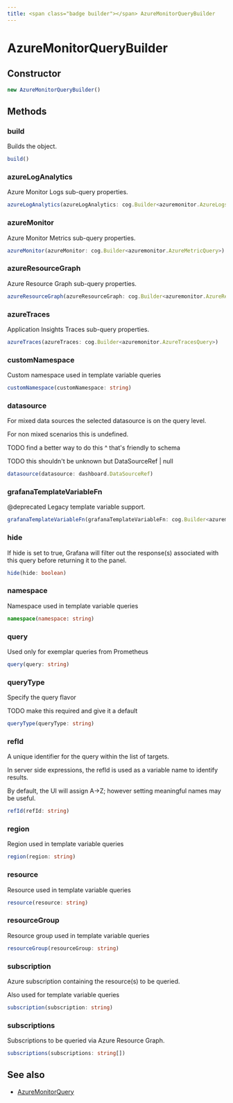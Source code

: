 ```yaml
---
title: <span class="badge builder"></span> AzureMonitorQueryBuilder
---
```

# <span class="badge builder"></span> AzureMonitorQueryBuilder

## Constructor

```typescript
new AzureMonitorQueryBuilder()
```
## Methods

### <span class="badge object-method"></span> build

Builds the object.

```typescript
build()
```

### <span class="badge object-method"></span> azureLogAnalytics

Azure Monitor Logs sub-query properties.

```typescript
azureLogAnalytics(azureLogAnalytics: cog.Builder<azuremonitor.AzureLogsQuery>)
```

### <span class="badge object-method"></span> azureMonitor

Azure Monitor Metrics sub-query properties.

```typescript
azureMonitor(azureMonitor: cog.Builder<azuremonitor.AzureMetricQuery>)
```

### <span class="badge object-method"></span> azureResourceGraph

Azure Resource Graph sub-query properties.

```typescript
azureResourceGraph(azureResourceGraph: cog.Builder<azuremonitor.AzureResourceGraphQuery>)
```

### <span class="badge object-method"></span> azureTraces

Application Insights Traces sub-query properties.

```typescript
azureTraces(azureTraces: cog.Builder<azuremonitor.AzureTracesQuery>)
```

### <span class="badge object-method"></span> customNamespace

Custom namespace used in template variable queries

```typescript
customNamespace(customNamespace: string)
```

### <span class="badge object-method"></span> datasource

For mixed data sources the selected datasource is on the query level.

For non mixed scenarios this is undefined.

TODO find a better way to do this ^ that's friendly to schema

TODO this shouldn't be unknown but DataSourceRef | null

```typescript
datasource(datasource: dashboard.DataSourceRef)
```

### <span class="badge object-method"></span> grafanaTemplateVariableFn

@deprecated Legacy template variable support.

```typescript
grafanaTemplateVariableFn(grafanaTemplateVariableFn: cog.Builder<azuremonitor.GrafanaTemplateVariableQuery>)
```

### <span class="badge object-method"></span> hide

If hide is set to true, Grafana will filter out the response(s) associated with this query before returning it to the panel.

```typescript
hide(hide: boolean)
```

### <span class="badge object-method"></span> namespace

Namespace used in template variable queries

```typescript
namespace(namespace: string)
```

### <span class="badge object-method"></span> query

Used only for exemplar queries from Prometheus

```typescript
query(query: string)
```

### <span class="badge object-method"></span> queryType

Specify the query flavor

TODO make this required and give it a default

```typescript
queryType(queryType: string)
```

### <span class="badge object-method"></span> refId

A unique identifier for the query within the list of targets.

In server side expressions, the refId is used as a variable name to identify results.

By default, the UI will assign A->Z; however setting meaningful names may be useful.

```typescript
refId(refId: string)
```

### <span class="badge object-method"></span> region

Region used in template variable queries

```typescript
region(region: string)
```

### <span class="badge object-method"></span> resource

Resource used in template variable queries

```typescript
resource(resource: string)
```

### <span class="badge object-method"></span> resourceGroup

Resource group used in template variable queries

```typescript
resourceGroup(resourceGroup: string)
```

### <span class="badge object-method"></span> subscription

Azure subscription containing the resource(s) to be queried.

Also used for template variable queries

```typescript
subscription(subscription: string)
```

### <span class="badge object-method"></span> subscriptions

Subscriptions to be queried via Azure Resource Graph.

```typescript
subscriptions(subscriptions: string[])
```

## See also

 * <span class="badge object-type-interface"></span> [AzureMonitorQuery](./object-AzureMonitorQuery.md)
